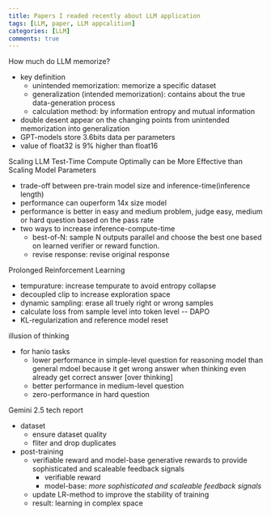 ```yaml
---
title: Papers I readed recently about LLM application
tags: [LLM, paper, LLM appcalition]
categories: [LLM]
comments: true
---
```


How much do LLM memorize? 

- key definition
  - unintended memorization: memorize a specific dataset
  - generalization (intended memorization): contains about the true data-generation process
  - calculation method: by information entropy and mutual information
- double desent appear on the changing points from unintended memorization into generalization
- GPT-models store 3.6bits data per parameters
- value of float32 is 9% higher than float16



Scaling LLM Test-Time Compute Optimally can be More Effective than Scaling Model Parameters

- trade-off between pre-train model size and inference-time(inference length)
- performance can ouperform 14x size model
- performance is better in easy and medium problem, judge easy, medium or hard question based on the pass rate
- two ways to increase inference-compute-time
  - best-of-N: sample N outputs parallel and choose the best one based on learned verifier or reward function. 
  - revise response: revise original response


Prolonged Reinforcement Learning

- tempurature: increase tempurate to avoid entropy collapse
- decoupled clip to increase exploration space
- dynamic sampling: erase all truely right or wrong samples
- calculate loss from sample level into token level -- DAPO
- KL-regularization and reference model reset



illusion of thinking

- for hanio tasks
  - lower performance in simple-level question for reasoning model than general mdoel because it get wrong answer when thinking even already get correct answer [over thinking]
  - better performance in medium-level question
  - zero-performance in hard question



Gemini 2.5 tech report

- dataset
  - ensure dataset quality
  - fliter and drop duplicates
- post-training
  - verifiable reward and model-base generative rewards to provide sophisticated and scaleable feedback signals
    - verifiable reward
    - model-base: *more sophisticated and scaleable feedback signals*
  - update LR-method to improve the stability of training
  - result: learning in complex space